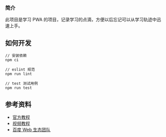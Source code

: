 ### 简介

此项目是学习 PWA 的项目，记录学习的点滴，方便以后忘记可以从学习轨迹中迅速上手。

## 如何开发

```
// 安装依赖
npm ci

// eslint 规范
npm run lint

// test 测试用例
npm run test
```

## 参考资料

- [官方教程](https://developers.google.com/web/fundamentals/codelabs/your-first-pwapp)
- [视频教程](https://www.bilibili.com/video/BV1wt411E7QD?from=search&seid=4359254532906031342)
- [百度 Web 生态团队](https://lavas-project.github.io/pwa-book/)
